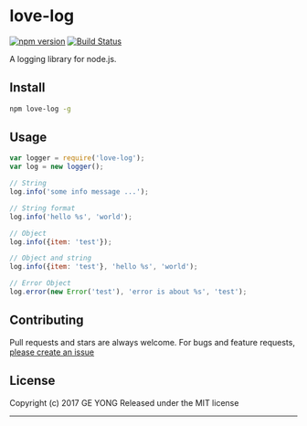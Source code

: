 # love-log 
[![npm version](https://badge.fury.io/js/love-log.svg)](https://badge.fury.io/js/love-log) [![Build Status](https://travis-ci.org/jonschlinkert/longest.svg)](https://travis-ci.org/jonschlinkert/longest) 

A logging library for node.js.

## Install

```bash
npm love-log -g
```

## Usage

```js
var logger = require('love-log');
var log = new logger();

// String
log.info('some info message ...');

// String format
log.info('hello %s', 'world');

// Object
log.info({item: 'test'});

// Object and string
log.info({item: 'test'}, 'hello %s', 'world');

// Error Object
log.error(new Error('test'), 'error is about %s', 'test');
```

## Contributing
Pull requests and stars are always welcome. For bugs and feature requests, [please create an issue](https://github.com/jonschlinkert/longest/issues)

## License
Copyright (c) 2017 GE YONG
Released under the MIT license

***